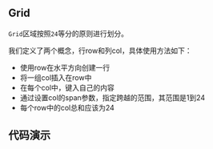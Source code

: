 ## Grid 
`Grid`区域按照`24`等分的原则进行划分。

我们定义了两个概念，行row和列col，具体使用方法如下：
- 使用row在水平方向创建一行
- 将一组col插入在row中
- 在每个col中，键入自己的内容
- 通过设置col的span参数，指定跨越的范围，其范围是1到24
- 每个row中的col总和应该为24

## 代码演示
